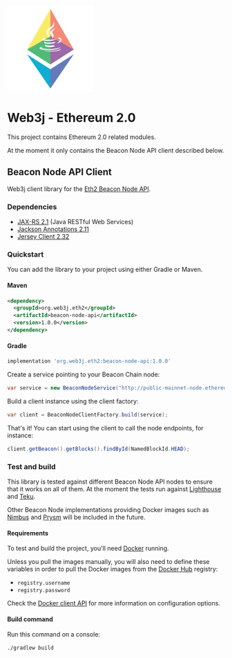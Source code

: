 <img src="Web3j-Eth2.png" alt="Web3j Ethereum 2.0" width="200"/>

Web3j - Ethereum 2.0
====================

This project contains Ethereum 2.0 related modules.

At the moment it only contains the Beacon Node API client described below.

## Beacon Node API Client

Web3j client library for the [Eth2 Beacon Node API](https://ethereum.github.io/eth2.0-APIs/).

### Dependencies

* [JAX-RS 2.1](https://github.com/eclipse-ee4j/jaxrs-api/tree/2.1-Maintenance) (Java RESTful Web Services)
* [Jackson Annotations 2.11](https://github.com/FasterXML/jackson-annotations)
* [Jersey Client 2.32](https://github.com/eclipse-ee4j/jersey)

### Quickstart

You can add the library to your project using either Gradle or Maven.

#### Maven

```xml
<dependency>
  <groupId>org.web3j.eth2</groupId>
  <artifactId>beacon-node-api</artifactId>
  <version>1.0.0</version>
</dependency>
```

#### Gradle

```groovy
implementation 'org.web3j.eth2:beacon-node-api:1.0.0'
```

Create a service pointing to your Beacon Chain node:

```java
var service = new BeaconNodeService("http://public-mainnet-node.ethereum.org/api");
```

Build a client instance using the client factory:

```java
var client = BeaconNodeClientFactory.build(service);
```

That's it! You can start using the client to call the node endpoints, for instance:

```java
client.getBeacon().getBlocks().findById(NamedBlockId.HEAD);
```

### Test and build

This library is tested against different Beacon Node API nodes to ensure that it works on all of them.
At the moment the tests run against [Lighthouse](https://github.com/sigp/lighthouse) and
[Teku](https://github.com/Consensys/teku/).

Other Beacon Node implementations providing Docker images such as
[Nimbus](https://github.com/status-im/nimbus-eth2) and [Prysm](https://github.com/prysmaticlabs/prysm) will be included
in the future.

#### Requirements

To test and build the project, you'll need [Docker](https://www.docker.com/products/docker-desktop) running.

Unless you pull the images manually, you will also need to define these variables in order to pull the Docker images
from the [Docker Hub](https://hub.docker.com/) registry:

- `registry.username`
- `registry.password`

Check the [Docker client API](https://github.com/docker-java/docker-java/blob/master/docs/getting_started.md#instantiating-a-dockerclientconfig)
for more information on configuration options.

#### Build command

Run this command on a console:

```shell
./gradlew build
```
